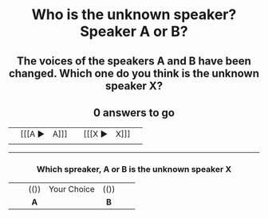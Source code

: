 <center>

# Who is the unknown speaker? Speaker A or B?

## The voices of the speakers A and B have been changed. Which one do you think is the unknown speaker X?

[//comment]: // "Do not change the items between <>-brackets, unless you know what you are doing."
[//comment]: // "You can change the '0 answers to go' text, but leave a 0 (or any number)"
<h2>
<div id="StimulusNumberText">0 answers to go</div>
</h2>

[//comment]: // "End of No Change"

|     |                     |   |                      |   |                     |    |
| -: | --------------: | - | :-------------: | - | :------------- | :- |
|     | [[[A ►|A]]] |   | [[[X ►|X]]] |   | [[[B ►|B]]] |    |
|     |                      |   |                     |   |                     |    | 
 
</center>

------------------------------------------------------

<center>

### Which spreaker, A or B is the unknown speaker X
|    |    |              |                         |                |    |   |
| - | -: | :-------: | :----------------: | :---------: | :- | - |
|    |   |     (())    |  Your Choice   |      (())      |   |   |
|    |   |  **A**  |                         |   **B**   |    |   |


</center>

[//comment]: # "These are internal parameters for the experiment and visible texts not in this Markdown"
[//comment]: # "----------"
[//parameter]: # "ExperimentAcronym:ABXexample"
[//parameter]: # "audioBaseURL:./Stimuli/"
[//parameter]: # "PracticeItems:4"
[//parameter]: # "ShuffleStimuli:true"
[//parameter]: # "RandomizeAB:false"
[//buttontext]: # "NextText:Next"
[//buttontext]: # "NextAlertText:Please listen to the recordings and answer the questions first"
[//buttontext]: # "ReadyText:Ready"
[//buttontext]: # "PlayText: "
[//buttontext]: # "RestartPageText:Restart"
[//buttontext]: # "SaveButtonText:Save Results"
[//buttontext]: # "SaveText:Please click XXSaveButtonTextXX and store the file"
[//tooltiptext]: # "ToolTipPlay:Play sound"
[//tooltiptext]: # "ToolTipNext:Go to next item"
[//tooltiptext]: # "ToolTipReadyReady please save results"
[//tooltiptext]: # "ToolTipRestart:Start a new experiment session"
[//tooltiptext]: # "ToolTipSave:Save the answer to a file"
[//comment]: # "----------"
[//comment]: # "These are stimuli for this experiment"
[//comment]: # "----------"
[//stimulus0]: # "A,B,X,LangA,LangB,LangX"
[//stimulus1]: # "https://upload.wikimedia.org/wikipedia/commons/6/62/De-Aluminium.ogg,https://upload.wikimedia.org/wikipedia/commons/e/e7/Fr-bordure.ogg,https://upload.wikimedia.org/wikipedia/commons/d/db/En-uk-illustrate.ogg,De,Fr,En"
[//stimulus1]: # "https://upload.wikimedia.org/wikipedia/commons/2/2d/Nl-aardhommel.ogg,https://upload.wikimedia.org/wikipedia/commons/8/8e/Or-ଅନୁଶୀଳନ.oga,https://upload.wikimedia.org/wikipedia/commons/d/da/L1188694-F1.oga,Nl,Or,Ar"
[//comment]: # "----------"
